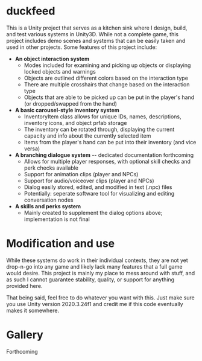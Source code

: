 # duckfeed

This is a Unity project that serves as a kitchen sink where I design, build, and test various systems in Unity3D. While not a complete game, this project includes demo scenes and systems that can be easily taken and used in other projects. Some features of this project include:

* **An object interaction system**
  * Modes included for examining and picking up objects or displaying locked objects and warnings
  * Objects are outlined different colors based on the interaction type
  * There are multiple crosshairs that change based on the interaction type
  * Objects that are able to be picked up can be put in the player's hand (or dropped/swapped from the hand)
* **A basic carousel-style inventory system**
  * InventoryItem class allows for unique IDs, names, descriptions, inventory icons, and object prfab storage
  * The inventory can be rotated through, displaying the current capacity and info about the currently selected item
  * Items from the player's hand can be put into their inventory (and vice versa)
* **A branching dialogue system** -- dedicated documentation forthcoming
  * Allows for multiple player responses, with optional skill checks and perk checks available
  * Support for animation clips (player and NPCs)
  * Support for audio/voiceover clips (player and NPCs)
  * Dialog easily stored, edited, and modified in text (.npc) files
  * Potentially: seperate software tool for visualizing and editing conversation nodes
* **A skills and perks system**
  * Mainly created to supplement the dialog options above; implementation is not final

# Modification and use
While these systems do work in their individual contexts, they are not yet drop-n-go into any game and likely lack many features that a full game would desire. This project is mainly my place to mess around with stuff, and as such I cannot guarantee stability, quality, or support for anything provided here.

That being said, feel free to do whatever you want with this. Just make sure you use Unity version 2020.3.24f1 and credit me if this code eventually makes it somewhere.

# Gallery

Forthcoming
